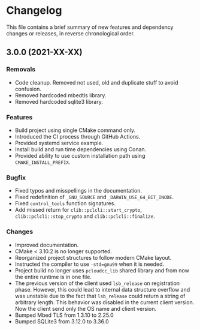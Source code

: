 # Changelog

This file contains a brief summary of new features and dependency changes or
releases, in reverse chronological order.

## 3.0.0 (2021-XX-XX)

### Removals

* Code cleanup. Removed not used, old and duplicate stuff to avoid confusion.
* Removed hardcoded mbedtls library.
* Removed hardcoded sqlite3 library.

### Features

* Build project using single CMake command only.
* Introduced the CI process through GitHub Actions.
* Provided systemd service example.
* Install build and run time dependencies using Conan.
* Provided ability to use custom installation path using `CMAKE_INSTALL_PREFIX`.

### Bugfix

* Fixed typos and misspellings in the documentation.
* Fixed redefinition of `_GNU_SOURCE` and `_DARWIN_USE_64_BIT_INODE`.
* Fixed `control_tools` function signatures.
* Add missed return for `clib::pclcli::start_crypto`,
  `clib::pclcli::stop_crypto` and `clib::pclcli::finalize`.

### Changes

* Improved documentation.
* CMake < 3.10.2 is no longer supported.
* Reorganized project structures to follow modern CMake layout.
* Instructed the compiler to use `-std=gnu99` when it is needed.
* Project build no longer uses `pcloudcc_lib` shared library and from now the
  entire runtime is in one file.
* The previous version of the client used `lsb_release` on registration phase.
  However, this could lead to internal data structure overflow and was unstable
  due to the fact that `lsb_release` could return a string of arbitrary length.
  This behavior was disabled in the current client version. Now the client send
  only the OS name and client version.
* Bumped Mbed TLS from 1.3.10 to 2.25.0
* Bumped SQLite3 from 3.12.0 to 3.36.0
